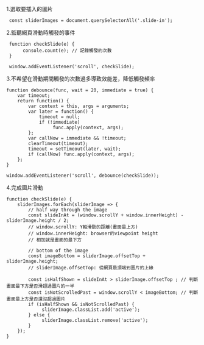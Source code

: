 1.選取要插入的圖片

     const sliderImages = document.querySelectorAll('.slide-in');

2.監聽網頁滑動時觸發的事件

     function checkSlide(e) {
          console.count(e); // 記錄觸發的次數
     }

     window.addEventListener('scroll', checkSlide);

3.不希望在滑動期間觸發的次數過多導致效能差，降低觸發頻率

    function debounce(func, wait = 20, immediate = true) {
        var timeout;
        return function() {
            var context = this, args = arguments;
            var later = function() {
                timeout = null;
                if (!immediate)
                     func.apply(context, args);
            };
            var callNow = immediate && !timeout;
            clearTimeout(timeout);
            timeout = setTimeout(later, wait);
            if (callNow) func.apply(context, args);
        };
    }

    window.addEventListener('scroll', debounce(checkSlide));

4.完成圖片滑動

    function checkSlide(e) {
        sliderImages.forEach(sliderImage => {
            // half way through the image
            const slideInAt = (window.scrollY + window.innerHeight) - sliderImage.height / 2;
            // window.scrollY: Y軸滑動的距離(畫面最上方)
            // window.innerHeight: browser的viewpoint height
            // 相加就是畫面的最下方

            // bottom of the image
            const imageBottom = sliderImage.offsetTop + sliderImage.height;
            // sliderImage.offsetTop: 從網頁最頂端到圖片的上緣

            const isHalfShown = slideInAt > sliderImage.offsetTop ; // 判斷畫面最下方是否滑超過圖片的一半
            const isNotScrolledPast = window.scrollY < imageBottom; // 判斷畫面最上方是否還沒超過圖片
            if (isHalfShown && isNotScrolledPast) {
                 sliderImage.classList.add('active');
            } else {
                 sliderImage.classList.remove('active');
            }
        });
    }